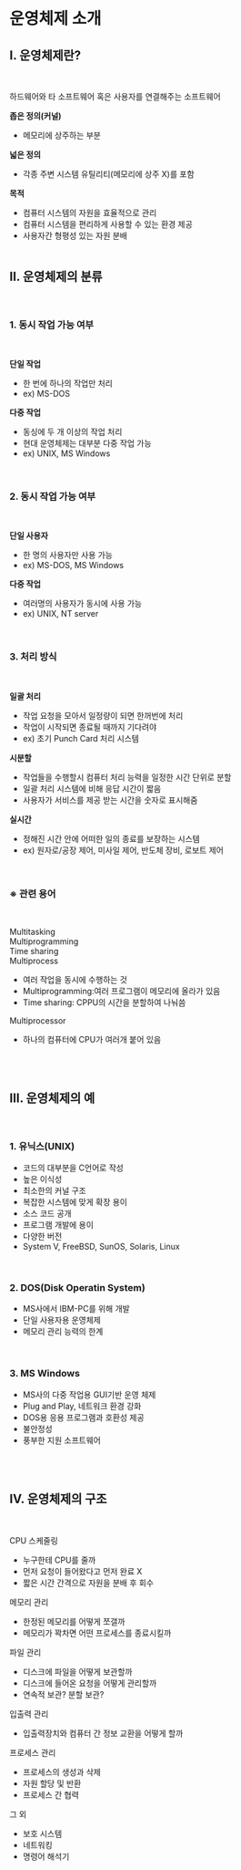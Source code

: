 # 운영체제 소개

## <b>Ⅰ. 운영체제란?</b>
<br>

하드웨어와 타 소프트웨어 혹은 사용자를 연결해주는 소프트웨어

<b>좁은 정의(커널)</b>
- 메모리에 상주하는 부분

<b>넓은 정의</b>
-  각종 주변 시스템 유틸리티(메모리에 상주 X)를 포함  

<b>목적</b>
- 컴퓨터 시스템의 자원을 효율적으로 관리
- 컴퓨터 시스템을 편리하게 사용할 수 있는 환경 제공
- 사용자간 형평성 있는 자원 분배
<br><br>


## <b>Ⅱ. 운영체제의 분류</b>
<br>

### <b>1. 동시 작업 가능 여부</b>
<br>

<b>단일 작업</b>
- 한 번에 하나의 작업만 처리
- ex) MS-DOS

<b>다중 작업</b>
- 동싱에 두 개 이상의 작업 처리
- 현대 운영체제는 대부분 다중 작업 가능
- ex) UNIX, MS Windows
<br>

### <b>2. 동시 작업 가능 여부</b>
<br>

<b>단일 사용자</b>
- 한 명의 사용자만 사용 가능
- ex) MS-DOS, MS Windows

<b>다중 작업</b>
- 여러명의 사용자가 동시에 사용 가능
- ex) UNIX, NT server
<br>

### <b>3. 처리 방식</b>
<br>

<b>일괄 처리</b>
- 작업 요청을 모아서 일정량이 되면 한꺼번에 처리
- 작업이 시작되면 종료될 때까지 기다려야
- ex) 초기 Punch Card 처리 시스템

<b>시분할</b>
- 작업들을 수행할시 컴퓨터 처리 능력을 일정한 시간 단위로 분할
- 일괄 처리 시스템에 비해 응답 시간이 짧음
- 사용자가 서비스를 제공 받는 시간을 숫자로 표시해줌

<b>실시간</b>
- 정해진 시간 안에 어떠한 일의 종료를 보장하는 시스템
- ex) 원자로/공장 제어, 미사일 제어, 반도체 장비, 로보트 제어  

<br>

### <b>※ 관련 용어</b>
<br>

Multitasking  
Multiprogramming  
Time sharing  
Multiprocess  
- 여러 작업을 동시에 수행하는 것
- Multiprogramming:여러 프로그램이 메모리에 올라가 있음
- Time sharing: CPPU의 시간을 분할하여 나눠씀  

Multiprocessor  
- 하나의 컴퓨터에 CPU가 여러개 붙어 있음  

<br><br>


## <b>Ⅲ. 운영체제의 예</b>
<br>

### <b>1. 유닉스(UNIX)</b>
- 코드의 대부분을 C언어로 작성  
- 높은 이식성
- 최소한의 커널 구조
- 복잡한 시스템에 맞게 확장 용이
- 소스 코드 공개
- 프로그램 개발에 용이
- 다양한 버전
- System V, FreeBSD, SunOS, Solaris, Linux  
<br>

### <b>2. DOS(Disk Operatin System)</b>
- MS사에서 IBM-PC를 위해 개발
- 단일 사용자용 운영체제
- 메모리 관리 능력의 한계  
<br>

### <b>3. MS Windows</b>
- MS사의 다중 작업용 GUI기반 운영 체제
- Plug and Play, 네트워크 환경 강화
- DOS용 응용 프로그램과 호환성 제공
- 불안정성
- 풍부한 지원 소프트웨어  

<br><br>


## <b>Ⅳ. 운영체제의 구조</b>
<br>

CPU 스케줄링
- 누구한테 CPU를 줄까
- 먼저 요청이 들어왔다고 먼저 완료 X
- 짧은 시간 간격으로 자원을 분배 후 회수

메모리 관리
- 한정된 메모리를 어떻게 쪼갤까
- 메모리가 꽉차면 어떤 프로세스를 종료시킬까  

파일 관리
- 디스크에 파일을 어떻게 보관할까
- 디스크에 들어온 요청을 어떻게 관리할까
- 연속적 보관? 분할 보관?  

입출력 관리
- 입출력장치와 컴퓨터 간 정보 교환을 어떻게 할까  

프로세스 관리
- 프로세스의 생성과 삭제
- 자원 할당 및 반환
- 프로세스 간 협력

그 외
- 보호 시스템
- 네트워킹
- 명령어 해석기
